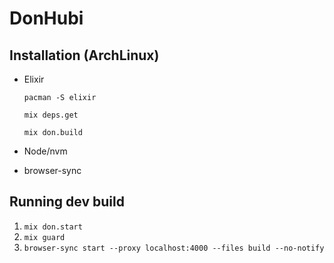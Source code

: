 # DonHubi

## Installation (ArchLinux)

* Elixir

  `pacman -S elixir`

  `mix deps.get`

  `mix don.build`

* Node/nvm

* browser-sync

## Running dev build

1. `mix don.start`
1. `mix guard`
1. `browser-sync start --proxy localhost:4000 --files build --no-notify`
